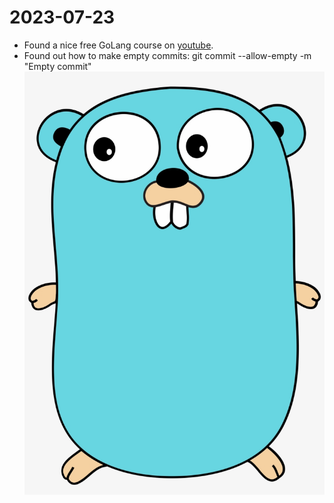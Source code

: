 # 2023-07-23
- Found a nice free GoLang course on [youtube](https://www.youtube.com/watch?v=VM1rYOMoLmY&list=PLU3Rl8A6vmKcm439krer7nf_EM8eI8fAQ).
- Found out how to make empty commits: git commit --allow-empty -m "Empty commit"
![go logo](image.png)